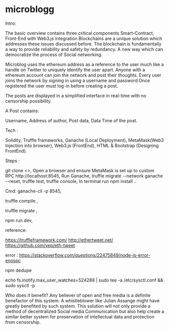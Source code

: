 # microblogg

Intro:

The basic overview contains three critical components Smart-Contract, Front-End with Web3.js integration 
Blockchains are a unique solution which addresses these issues discussed before. The blockchain is fundamentally a way to provide reliability and safety by redundancy. A new way which can democratize the process of Social networking.

Microblog uses the ethereum address as a reference to the user much like a handle on Twitter to uniquely identify the user apart. Anyone with a ethereum account can join the network and post their thoughts. Every user joins the network by signing in using a username and password.Once registered the user must log-in before creating a post.

The posts are displayed in a simplified interface in real-time with no censorship possibility.

A Post contains:

Username,
Address of author,
Post data,
Data Time of the post.

Tech :

Solidity,
Truffle frameworks, 
Ganache (Local Deployment),
MetaMask(Web3 Injection into browser),
Web3.js (FrontEnd),
HTML & Bootstrap (Designing FrontEnd).


Steps :

git clone <>,
Open a browser and ensure MetaMask is set up to custom RPC http://localhost:8545,
Run Ganache,
truffle migrate --network ganache --reset,
truffle test,
truffle console,
In terminal run npm install ..

Cmd:
ganache-cli -p 8545,

truffle compile ,

truffle migrate ,

npm run dev,

reference:

https://truffleframework.com/
http://ethertweet.net/
https://github.com/yep/eth-tweet


error :
https://stackoverflow.com/questions/22475849/node-js-error-enospc

 npm dedupe

echo fs.inotify.max_user_watches=524288 | sudo tee -a /etc/sysctl.conf && sudo sysctl -p

Who does it benefit?
Any believer of open and free media is a definite benefactor of this system. A whistleblower like Julian Assange might have greatly benefited by such system. This solution will not only provide a method of decentralized Social media Communication but also help create a similar better system for preservation of intellectual data and protection from censorship.

